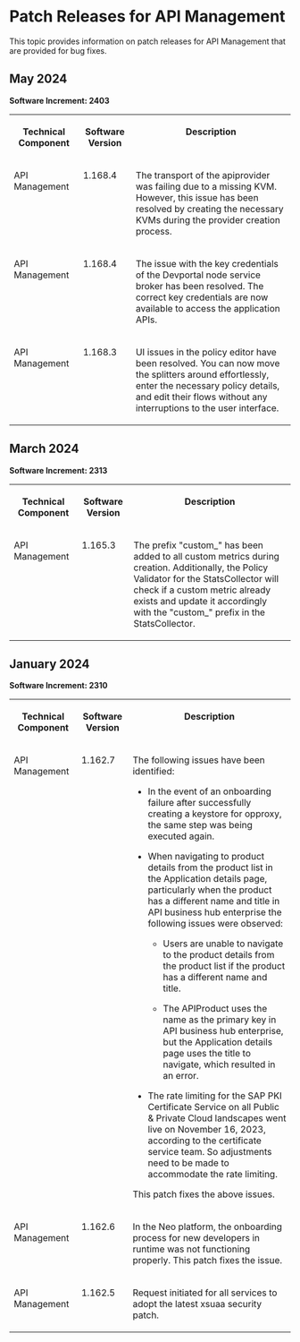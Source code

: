 <!-- loio6ddd927cbeaa42e384dc903e6002e269 -->

# Patch Releases for API Management

This topic provides information on patch releases for API Management that are provided for bug fixes.



<a name="loio6ddd927cbeaa42e384dc903e6002e269__section_hll_dw1_3bc"/>

## May 2024

**Software Increment: 2403**


<table>
<tr>
<th valign="top">

Technical Component

</th>
<th valign="top">

Software Version

</th>
<th valign="top">

Description

</th>
</tr>
<tr>
<td valign="top">

API Management

</td>
<td valign="top">

1.168.4

</td>
<td valign="top">

The transport of the apiprovider was failing due to a missing KVM. However, this issue has been resolved by creating the necessary KVMs during the provider creation process.

</td>
</tr>
<tr>
<td valign="top">

API Management

</td>
<td valign="top">

1.168.4

</td>
<td valign="top">

The issue with the key credentials of the Devportal node service broker has been resolved. The correct key credentials are now available to access the application APIs.

</td>
</tr>
<tr>
<td valign="top">

API Management

</td>
<td valign="top">

1.168.3

</td>
<td valign="top">

UI issues in the policy editor have been resolved. You can now move the splitters around effortlessly, enter the necessary policy details, and edit their flows without any interruptions to the user interface.

</td>
</tr>
</table>



<a name="loio6ddd927cbeaa42e384dc903e6002e269__section_dgt_12r_g1c"/>

## March 2024

**Software Increment: 2313**


<table>
<tr>
<th valign="top">

Technical Component

</th>
<th valign="top">

Software Version

</th>
<th valign="top">

Description

</th>
</tr>
<tr>
<td valign="top">

API Management

</td>
<td valign="top">

1.165.3

</td>
<td valign="top">

The prefix "custom\_" has been added to all custom metrics during creation. Additionally, the Policy Validator for the StatsCollector will check if a custom metric already exists and update it accordingly with the "custom\_" prefix in the StatsCollector.

</td>
</tr>
</table>



<a name="loio6ddd927cbeaa42e384dc903e6002e269__section_u3g_xqj_hrb"/>

## January 2024

**Software Increment: 2310**


<table>
<tr>
<th valign="top">

Technical Component

</th>
<th valign="top">

Software Version

</th>
<th valign="top">

Description

</th>
</tr>
<tr>
<td valign="top">

API Management 

</td>
<td valign="top">

1.162.7

</td>
<td valign="top">

The following issues have been identified:

-   In the event of an onboarding failure after successfully creating a keystore for opproxy, the same step was being executed again.

-   When navigating to product details from the product list in the Application details page, particularly when the product has a different name and title in API business hub enterprise the following issues were observed:

    -   Users are unable to navigate to the product details from the product list if the product has a different name and title.

    -   The APIProduct uses the name as the primary key in API business hub enterprise, but the Application details page uses the title to navigate, which resulted in an error.


-   The rate limiting for the SAP PKI Certificate Service on all Public & Private Cloud landscapes went live on November 16, 2023, according to the certificate service team. So adjustments need to be made to accommodate the rate limiting.


This patch fixes the above issues.

</td>
</tr>
<tr>
<td valign="top">

API Management

</td>
<td valign="top">

1.162.6

</td>
<td valign="top">

In the Neo platform, the onboarding process for new developers in runtime was not functioning properly. This patch fixes the issue.

</td>
</tr>
<tr>
<td valign="top">

API Management

</td>
<td valign="top">

1.162.5

</td>
<td valign="top">

Request initiated for all services to adopt the latest xsuaa security patch.

</td>
</tr>
</table>

